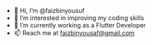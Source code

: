- 👋 Hi, I’m @faizbinyousuf
- 👀 I’m interested in improving my coding skills
- 🌱 I’m currently working  as a Flutter Developer
- 📫 Reach me at faizbinyousaf@gmail.com

<!---
faizbinyousuf/faizbinyousuf is a ✨ special ✨ repository because its `README.md` (this file) appears on your GitHub profile.
You can click the Preview link to take a look at your changes.
--->
